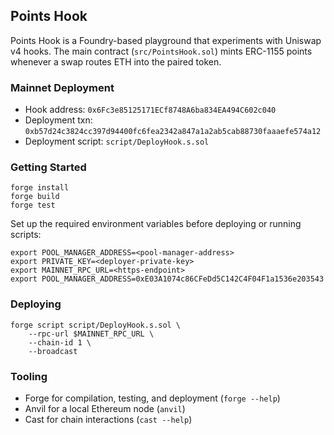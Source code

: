 ## Points Hook

Points Hook is a Foundry-based playground that experiments with Uniswap v4 hooks. The main contract (`src/PointsHook.sol`) mints ERC-1155 points whenever a swap routes ETH into the paired token.

### Mainnet Deployment

- Hook address: `0x6Fc3e85125171ECf8748A6ba834EA494C602c040`
- Deployment txn: `0xb57d24c3824cc397d94400fc6fea2342a847a1a2ab5cab88730faaaefe574a12`
- Deployment script: `script/DeployHook.s.sol`

### Getting Started

```shell
forge install
forge build
forge test
```

Set up the required environment variables before deploying or running scripts:

```shell
export POOL_MANAGER_ADDRESS=<pool-manager-address>
export PRIVATE_KEY=<deployer-private-key>
export MAINNET_RPC_URL=<https-endpoint>
export POOL_MANAGER_ADDRESS=0xE03A1074c86CFeDd5C142C4F04F1a1536e203543
```

### Deploying

```shell
forge script script/DeployHook.s.sol \
	--rpc-url $MAINNET_RPC_URL \
	--chain-id 1 \
	--broadcast
```

### Tooling

- Forge for compilation, testing, and deployment (`forge --help`)
- Anvil for a local Ethereum node (`anvil`)
- Cast for chain interactions (`cast --help`)
